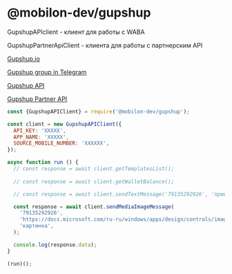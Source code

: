# @mobilon-dev/gupshup

GupshupAPIclient - клиент для работы с WABA

GupshupPartnerApiClient - клиента для работы с партнерским API


[Gupshup.io](https://gupshup.io)

[Gupshup group in Telegram](https://t.me/ru_gupshup)

[Gupshup API](https://docs.gupshup.io/reference/msg)

[Gupshup Partner API](https://www.gupshup.io/docs/partner/)


`````javascript
const {GupshupAPIClient} = require('@mobilon-dev/gupshup');

const client = new GupshupAPIClient({
  API_KEY: 'XXXXX',
  APP_NAME: 'XXXXX',
  SOURCE_MOBILE_NUMBER: 'XXXXXX',
});

async function run () {
  // const response = await client.getTemplatesList();
  
  // const response = await client.getWalletBalance();

  // const response = await client.sendTextMessage('79135292926', 'привет');

  const response = await client.sendMediaImageMessage(
    '79135292926', 
    'https://docs.microsoft.com/ru-ru/windows/apps/design/controls/images/image-licorice.jpg',
    'картинка',
  );

  console.log(response.data);
}

(run)();
`````
